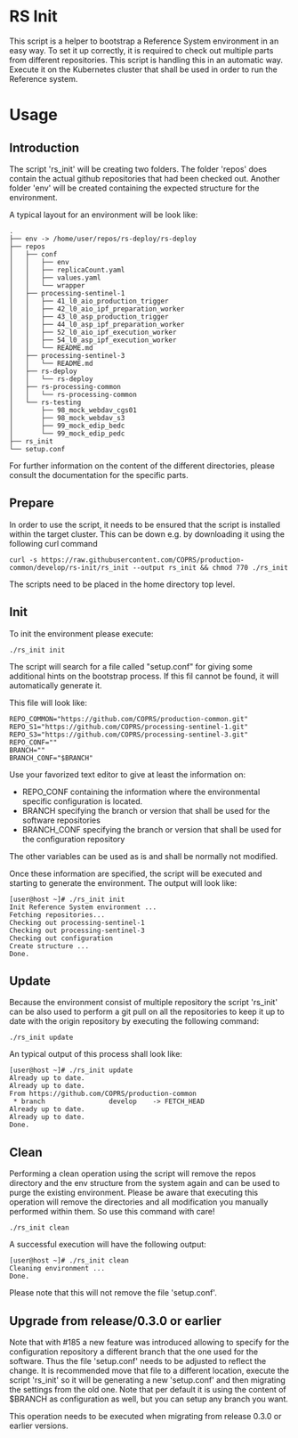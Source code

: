 # RS Init

This script is a helper to bootstrap a Reference System environment in
an easy way. To set it up correctly, it is required to check out multiple
parts from different repositories. This script is handling this in an
automatic way. Execute it on the Kubernetes cluster that shall be used
in order to run the Reference system.

# Usage

## Introduction
The script 'rs_init' will be creating two folders. The folder 'repos' does
contain the actual github repositories that had been checked out. Another
folder 'env' will be created containing the expected structure for the
environment.

A typical layout for an environment will be look like:
```
.
├── env -> /home/user/repos/rs-deploy/rs-deploy
├── repos
│   ├── conf
│   │   ├── env
│   │   ├── replicaCount.yaml
│   │   ├── values.yaml
│   │   └── wrapper
│   ├── processing-sentinel-1
│   │   ├── 41_l0_aio_production_trigger
│   │   ├── 42_l0_aio_ipf_preparation_worker
│   │   ├── 43_l0_asp_production_trigger
│   │   ├── 44_l0_asp_ipf_preparation_worker
│   │   ├── 52_l0_aio_ipf_execution_worker
│   │   ├── 54_l0_asp_ipf_execution_worker
│   │   └── README.md
│   ├── processing-sentinel-3
│   │   └── README.md
│   ├── rs-deploy
│   │   └── rs-deploy
│   ├── rs-processing-common
│   │   └── rs-processing-common
│   └── rs-testing
│       ├── 98_mock_webdav_cgs01
│       ├── 98_mock_webdav_s3
│       ├── 99_mock_edip_bedc
│       └── 99_mock_edip_pedc
├── rs_init
└── setup.conf
```
For further information on the content of the different directories, please consult the documentation
for the specific parts.

## Prepare

In order to use the script, it needs to be ensured that the script is
installed within the target cluster. This can be down e.g. by downloading
it using the following curl command
```
curl -s https://raw.githubusercontent.com/COPRS/production-common/develop/rs-init/rs_init --output rs_init && chmod 770 ./rs_init
```
The scripts need to be placed in the home directory top level. 

## Init

To init the environment please execute:
```
./rs_init init
```
The script will search for a file called "setup.conf" for giving some additional hints on the bootstrap process. 
If this fil cannot be found, it will automatically generate it.

This file will look like:
```
REPO_COMMON="https://github.com/COPRS/production-common.git"
REPO_S1="https://github.com/COPRS/processing-sentinel-1.git"
REPO_S3="https://github.com/COPRS/processing-sentinel-3.git"
REPO_CONF=""
BRANCH=""
BRANCH_CONF="$BRANCH"
```
Use your favorized text editor to give at least the information on:
* REPO_CONF containing the information where the environmental specific configuration is located.
* BRANCH specifying the branch or version that shall be used for the software repositories
* BRANCH_CONF specifying the branch or version that shall be used for the configuration repository

The other variables can be used as is and shall be normally not modified.

Once these information are specified, the script will be executed and starting to generate the environment.
The output will look like:
```
[user@host ~]# ./rs_init init
Init Reference System environment ...
Fetching repositories...
Checking out processing-sentinel-1
Checking out processing-sentinel-3
Checking out configuration
Create structure ...
Done.
```


## Update

Because the environment consist of multiple repository the script 'rs_init' can be also used to perform a git pull on
all the repositories to keep it up to date with the origin repository by executing the following command:
```
./rs_init update
```
An typical output of this process shall look like:
```
[user@host ~]# ./rs_init update
Already up to date.
Already up to date.
From https://github.com/COPRS/production-common
 * branch                develop    -> FETCH_HEAD
Already up to date.
Already up to date.
Done.
```

## Clean

Performing a clean operation using the script will remove the repos directory and the env structure from the system
again and can be used to purge the existing environment. Please be aware that executing this operation will remove the
directories and all modification you manually performed within them. So use this command with care!

```
./rs_init clean
```
A successful execution will have the following output:
```
[user@host ~]# ./rs_init clean
Cleaning environment ...
Done.
```
Please note that this will not remove the file 'setup.conf'.

## Upgrade from release/0.3.0 or earlier

Note that with #185 a new feature was introduced allowing to specify for the configuration repository a different branch that the one used for the software. Thus the file 'setup.conf' needs to be adjusted to reflect the change. It is recommended move that file to a different location, execute the script 'rs_init' so it will be generating a new 'setup.conf' and then migrating the settings from the old one. Note that per default it is using the content of $BRANCH as configuration as well, but you can setup any branch you want.

This operation needs to be executed when migrating from release 0.3.0 or earlier versions.